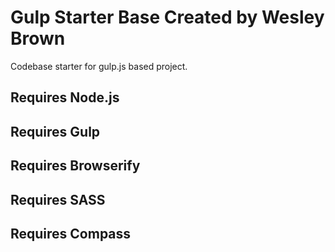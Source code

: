 # Gulp Starter Base Created by Wesley Brown

Codebase starter for gulp.js based project.

## Requires Node.js
## Requires Gulp
## Requires Browserify
## Requires SASS
## Requires Compass


